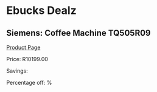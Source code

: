 
# Ebucks Dealz
## Siemens: Coffee Machine TQ505R09
[Product Page](https://www.ebucks.com/web/shop/productSelected.do?prodId=1158943099&catId=704984897)

Price: R10199.00

Savings: 

Percentage off: %
	
